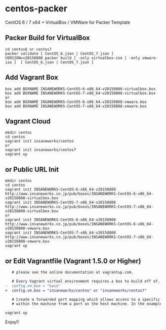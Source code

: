 centos-packer
=============

CentOS 6 / 7 x64 + VirtualBox / VMWare for Packer Template

## Packer Build for VirtualBox

```
cd centos6 or centos7
packer validate [ CentOS_6.json | CentOS_7.json ]
VERSION=v20150808 packer build [ -only virtualbox-iso | -only vmware-iso ]  [ CentOS_6.json | CentOS_7.json ]
```

## Add Vagrant Box

```
box add BOXNAME INSANEWORKS-CentOS-6-x86_64-v20150808-virtualbox.box
box add BOXNAME INSANEWORKS-CentOS-7-x86_64-v20150808-virtualbox.box
or
box add BOXNAME INSANEWORKS-CentOS-6-x86_64-v20150808-vmware.box
box add BOXNAME INSANEWORKS-CentOS-7-x86_64-v20150808-vmware.box
```

## Vagrant Cloud

```
mkdir centos
cd centos
vagrant init insaneworks/centos
or
vagrant init insaneworks/centos7
vagrant up
```


## or Public URL Init

```
mkdir centos
cd centos
vagrant init INSANEWORKS-CentOS-6-x86_64-v20150808 http://www.insaneworks.co.jp/pub/boxes/INSANEWORKS-CentOS-6-x86_64-v20150808-virtualbox.box
vagrant init INSANEWORKS-CentOS-7-x86_64-v20150808 http://www.insaneworks.co.jp/pub/boxes/INSANEWORKS-CentOS-7-x86_64-v20150808-virtualbox.box
or
vagrant init INSANEWORKS-CentOS-6-x86_64-v20150808 http://www.insaneworks.co.jp/pub/boxes/INSANEWORKS-CentOS-6-x86_64-v20150808-vmware.box
vagrant init INSANEWORKS-CentOS-7-x86_64-v20150808 http://www.insaneworks.co.jp/pub/boxes/INSANEWORKS-CentOS-7-x86_64-v20150808-vmware.box
vagrant up
```

## or Edit Vagrantfile (Vagrant 1.5.0 or Higher)

```diff
   # please see the online documentation at vagrantup.com.

   # Every Vagrant virtual environment requires a box to build off of.
-  config.vm.box = "base"
+  config.vm.box = "insaneworks/centos" or "insaneworks/centos7"

   # Create a forwarded port mapping which allows access to a specific port
   # within the machine from a port on the host machine. In the example below,
```

```
vagrant up
```

Enjoy!!
